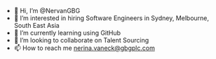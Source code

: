 - 👋 Hi, I’m @NervanGBG
- 👀 I’m interested in hiring Software Engineers in Sydney, Melbourne, South East Asia 
- 🌱 I’m currently learning using GitHub
- 💞️ I’m looking to collaborate on Talent Sourcing
- 📫 How to reach me nerina.vaneck@gbgplc.com

<!---
NervanGBG/NervanGBG is a ✨ special ✨ repository because its `README.md` (this file) appears on your GitHub profile.
You can click the Preview link to take a look at your changes.
--->
